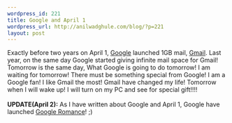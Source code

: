 ```yaml
--- 
wordpress_id: 221
title: Google and April 1
wordpress_url: http://anilwadghule.com/blog/?p=221
layout: post
---
```

<p>Exactly before two years on April 1, <a href="http://google.com/">Google</a> launched 1GB mail, <a href="http://mail.google.com/">Gmail</a>. Last year, on the same day Google started giving infinite mail space for Gmail! Tomorrow is the same day, What Google is going to do tomorrow! I am waiting for tomorrow! There must be something special from Google! I am a Google fan! I like Gmail the most! Gmail have changed my life! Tomorrow when I will wake up! I will turn on my PC and see for special gift!!!!<br /><br /><strong>UPDATE(April 2):</strong> As I have written about Google and April 1, Google have launched <a href="http://www.google.com/romance/">Google Romance</a>! ;)</p>
